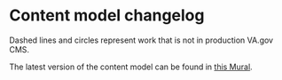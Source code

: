 # Content model changelog 

Dashed lines and circles represent work that is not in production VA.gov CMS.

The latest version of the content model can be found in [this Mural](https://app.mural.co/t/vagov6717/m/vagov6717/1658937741729/88cc653ce1bed251e60940c147867eb061496070?sender=ud7d3055567694e54f0133356).
